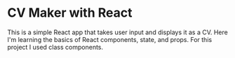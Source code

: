 # CV Maker with React

This is a simple React app that takes user input and displays it as a CV. Here I'm learning the basics of React components, state, and props. For this project I used class components.

